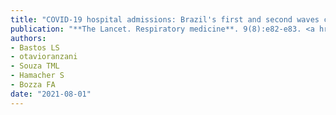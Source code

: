 ```yaml
---
title: "COVID-19 hospital admissions: Brazil's first and second waves compared"
publication: "**The Lancet. Respiratory medicine**. 9(8):e82-e83. <a href='https://doi.org/10.1016/s2213-2600(21)00287-3' target='_blank' rel='noopener noreferrer'>10.1016/s2213-2600(21)00287-3</a>"
authors:
- Bastos LS
- otavioranzani
- Souza TML
- Hamacher S
- Bozza FA
date: "2021-08-01"
---
```

